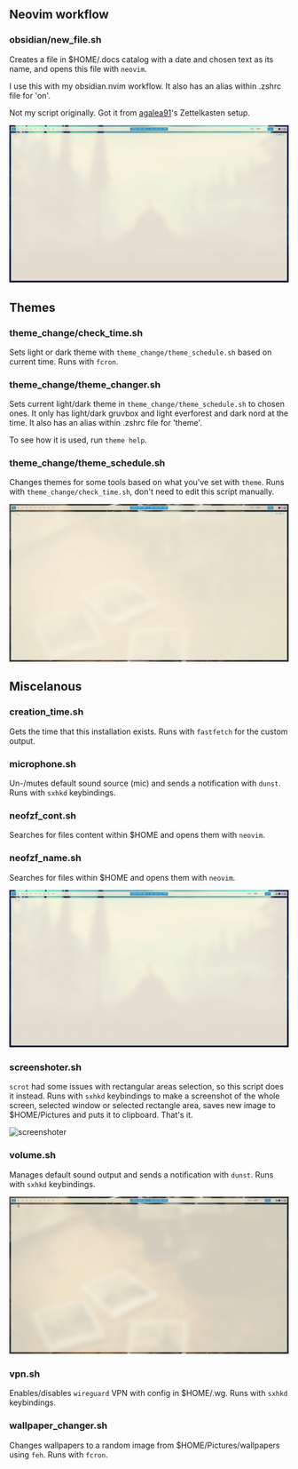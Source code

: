 ## Neovim workflow
### obsidian/new_file.sh
Creates a file in $HOME/.docs catalog with a date and chosen text as its name, and opens this file with `neovim`.

I use this with my obsidian.nvim workflow. It also has an alias within .zshrc file for 'on'.

Not my script originally. Got it from [agalea91](https://github.com/agalea91/dotfiles)'s Zettelkasten setup.

![new_file](previews/new_file.gif)


## Themes
### theme_change/check_time.sh
Sets light or dark theme with `theme_change/theme_schedule.sh` based on current time. Runs with `fcron`.


### theme_change/theme_changer.sh
Sets current light/dark theme in `theme_change/theme_schedule.sh` to chosen ones. It only has light/dark gruvbox and light everforest and dark nord at the time. It also has an alias within .zshrc file for 'theme'.

To see how it is used, run `theme help`.


### theme_change/theme_schedule.sh
Changes themes for some tools based on what you've set with `theme`. Runs with `theme_change/check_time.sh`, don't need to edit this script manually.

![theme](previews/theme.gif)


## Miscelanous
### creation_time.sh
Gets the time that this installation exists. Runs with `fastfetch` for the custom output.


### microphone.sh
Un-/mutes default sound source (mic) and sends a notification with `dunst`. Runs with `sxhkd` keybindings.


### neofzf_cont.sh
Searches for files content within $HOME and opens them with `neovim`.


### neofzf_name.sh
Searches for files within $HOME and opens them with `neovim`.

![neofzf](previews/neofzf.gif)


### screenshoter.sh
`scrot` had some issues with rectangular areas selection, so this script does it instead. Runs with `sxhkd` keybindings to make a screenshot of the whole screen, selected window or selected rectangle area, saves new image to $HOME/Pictures and puts it to clipboard. That's it.

![screenshoter](previews/screenshoter.gif)


### volume.sh
Manages default sound output and sends a notification with `dunst`. Runs with `sxhkd` keybindings.

![volume](previews/volume.gif)


### vpn.sh
Enables/disables `wireguard` VPN with config in $HOME/.wg. Runs with `sxhkd` keybindings.


### wallpaper_changer.sh
Changes wallpapers to a random image from $HOME/Pictures/wallpapers using `feh`. Runs with `fcron`.
